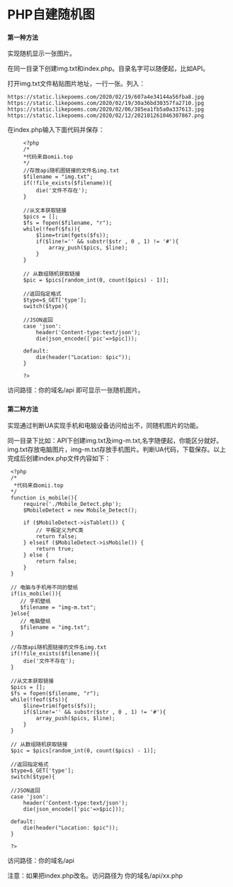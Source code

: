 
 # PHP自建随机图
 
### `第一种方法`   
 
实现随机显示一张图片。

在同一目录下创建img.txt和index.php。目录名字可以随便起，比如API。

打开img.txt文件粘贴图片地址，一行一张。列入：

    https://static.likepoems.com/2020/02/19/607a4e34144a56fba8.jpg
    https://static.likepoems.com/2020/02/19/30a36bd30357fa2710.jpg
    https://static.likepoems.com/2020/02/06/385ea1fb5a0a337613.jpg
    https://static.likepoems.com/2020/02/12/202101261046307867.png

在index.php输入下面代码并保存：


         <?php
         /*
         *代码来自omii.top
         */
         //存放api随机图链接的文件名img.txt
         $filename = "img.txt";
         if(!file_exists($filename)){
             die('文件不存在');
         }
          
         //从文本获取链接
         $pics = [];
         $fs = fopen($filename, "r");
         while(!feof($fs)){
             $line=trim(fgets($fs));
             if($line!='' && substr($str , 0 , 1) != '#'){
                 array_push($pics, $line);
             }
         }
          
         // 从数组随机获取链接
         $pic = $pics[random_int(0, count($pics) - 1)]; 
          
         //返回指定格式
         $type=$_GET['type'];
         switch($type){
          
         //JSON返回
         case 'json':
             header('Content-type:text/json');
             die(json_encode(['pic'=>$pic]));
          
         default:
             die(header("Location: $pic"));
         }
          
         ?>

   

访问路径：你的域名/api 即可显示一张随机图片。

### `第二种方法` 
实现通过判断UA实现手机和电脑设备访问给出不，同随机图片的功能。

同一目录下比如：API下创建img.txt及img-m.txt,名字随便起，你能区分就好。img.txt存放电脑图片，img-m.txt存放手机图片。判断UA代码，下载保存。以上完成后创建index.php文件内容如下：

     <?php
     /*
      *代码来自omii.top
     */
     function is_mobile(){
         require('./Mobile_Detect.php');
         $MobileDetect = new Mobile_Detect();
      
         if ($MobileDetect->isTablet()) {
             // 平板定义为PC类
             return false;
         } elseif ($MobileDetect->isMobile()) {
             return true;
         } else {
             return false;
         }
     }
      
     // 电脑与手机用不同的壁纸
     if(is_mobile()){
        // 手机壁纸
        $filename = "img-m.txt";
     }else{
        // 电脑壁纸
        $filename = "img.txt";
     }
      
     //存放api随机图链接的文件名img.txt
     if(!file_exists($filename)){
         die('文件不存在');
     }
      
     //从文本获取链接
     $pics = [];
     $fs = fopen($filename, "r");
     while(!feof($fs)){
         $line=trim(fgets($fs));
         if($line!='' && substr($str , 0 , 1) != '#'){
             array_push($pics, $line);
         }
     }
      
     // 从数组随机获取链接
     $pic = $pics[random_int(0, count($pics) - 1)]; 
      
     //返回指定格式
     $type=$_GET['type'];
     switch($type){
      
     //JSON返回
     case 'json':
         header('Content-type:text/json');
         die(json_encode(['pic'=>$pic]));
      
     default:
         die(header("Location: $pic"));
     }
      
     ?>   

  

 

访问路径：你的域名/api

注意：如果把index.php改名。访问路径为 你的域名/api/xx.php

